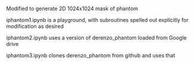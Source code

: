 Modified to generate 2D 1024x1024 mask of phantom

iphantom1.ipynb is a playground, with subroutines spelled out explicitly for modification as desired

iphantom2.ipynb uses a version of derenzo_phantom loaded from Google drive

iphantom3.ipynb clones derenzo_phantom from github and uses that
